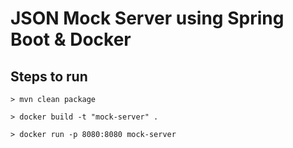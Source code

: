 # JSON Mock Server using Spring Boot & Docker

## Steps to run

```
> mvn clean package

> docker build -t "mock-server" .

> docker run -p 8080:8080 mock-server
```
